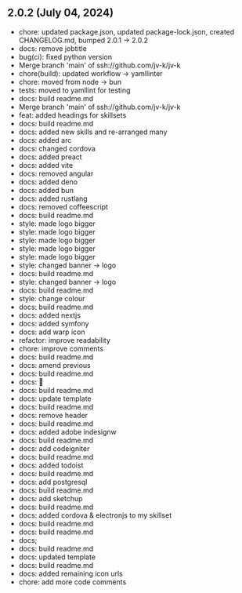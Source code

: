 ## 2.0.2 (July 04, 2024)
- chore: updated package.json, updated package-lock.json, created CHANGELOG.md, bumped 2.0.1 -> 2.0.2
- docs: remove jobtitle
- bug(ci): fixed python version
- Merge branch 'main' of ssh://github.com/jv-k/jv-k
- chore(build): updated workflow -> yamllinter
- chore: moved from node -> bun
- tests: moved to yamllint for testing
- docs: build readme.md
- Merge branch 'main' of ssh://github.com/jv-k/jv-k
- feat: added headings for skillsets
- docs: build readme.md
- docs: added new skills and re-arranged many
- docs: added arc
- docs: changed cordova
- docs: added preact
- docs: added vite
- docs: removed angular
- docs: added deno
- docs: added bun
- docs: added rustlang
- docs: removed coffeescript
- docs: build readme.md
- style: made logo bigger
- style: made logo bigger
- style: made logo bigger
- style: made logo bigger
- style: made logo bigger
- style: changed banner -> logo
- docs: build readme.md
- style: changed banner -> logo
- docs: build readme.md
- style: change colour
- docs: build readme.md
- docs: added nextjs
- docs: added symfony
- docs: add warp icon
- refactor: improve readability
- chore: improve comments
- docs: build readme.md
- docs: amend previous
- docs: build readme.md
- docs: 🤖
- docs: build readme.md
- docs: update template
- docs: build readme.md
- docs: remove header
- docs: build readme.md
- docs: added adobe indesignw
- docs: build readme.md
- docs: add codeigniter
- docs: build readme.md
- docs: added todoist
- docs: build readme.md
- docs: add postgresql
- docs: build readme.md
- docs: add sketchup
- docs: build readme.md
- docs: added cordova & electronjs to my skillset
- docs: build readme.md
- docs: build readme.md
- docs;
- docs: build readme.md
- docs: updated template
- docs: build readme.md
- docs: added remaining icon urls
- chore: add more code comments
